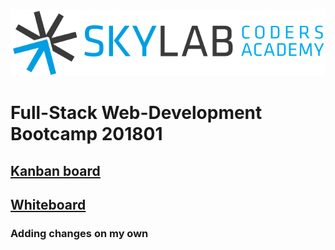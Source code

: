![Skylab Coders Academy](images/skylab-logo.png "Skylab Coders Academy")

# Full-Stack Web-Development Bootcamp 201801

## [Kanban board](https://trello.com/b/xb15aXBr/kanban)

## [Whiteboard](https://docs.google.com/document/d/1sXhC2zKXtrObzM79ByO6NsMDnWDgGQCGQxRmBBcsqYM/edit)

### Adding changes on my own
